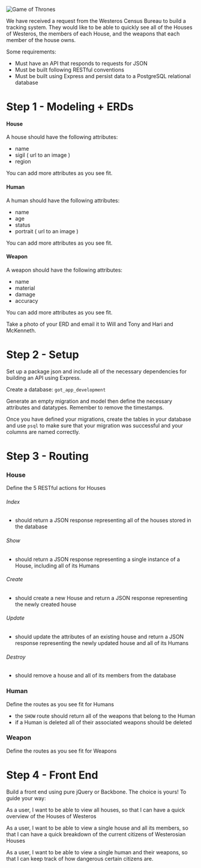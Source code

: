 ![Game of Thrones](http://upload.wikimedia.org/wikipedia/en/d/d8/Game_of_Thrones_title_card.jpg)

We have received a request from the Westeros Census Bureau to build a tracking system. They would like to be able to quickly see all of the Houses of Westeros, the members of each House, and the weapons that each member of the house owns.

Some requirements:

- Must have an API that responds to requests for JSON
- Must be built following RESTful conventions
- Must be built using Express and persist data to a PostgreSQL relational database

# Step 1 - Modeling + ERDs

#### House
A house should have the following attributes:

- name
- sigil ( url to an image )
- region

You can add more attributes as you see fit.

#### Human
A human should have the following attributes:

- name
- age
- status
- portrait ( url to an image )

You can add more attributes as you see fit.

#### Weapon
A weapon should have the following attributes:

- name
- material
- damage
- accuracy

You can add more attributes as you see fit.

Take a photo of your ERD and email it to Will and Tony and Hari and McKenneth.

# Step 2 - Setup

Set up a package json and include all of the necessary dependencies for building an API using Express.

Create a database: `got_app_development`

Generate an empty migration and model then define the necessary attributes and datatypes. Remember to remove the timestamps.

Once you have defined your migrations, create the tables in your database and use `psql` to make sure that your migration was successful and your columns are named correctly.

# Step 3 - Routing

### House

Define the 5 RESTful actions for Houses

###### Index
- should return a JSON response representing all of the houses stored in the database

###### Show
- should return a JSON response representing a single instance of a House, including all of its Humans

###### Create
- should create a new House and return a JSON response representing the newly created house

###### Update
- should update the attributes of an existing house and return a JSON response representing the newly updated house and all of its Humans

###### Destroy
- should remove a house and all of its members from the database

### Human

Define the routes as you see fit for Humans

- the `SHOW` route should return all of the weapons that belong to the Human
- if a Human is deleted all of their associated weapons should be deleted

### Weapon

Define the routes as you see fit for Weapons

# Step 4 - Front End

Build a front end using pure jQuery or Backbone. The choice is yours! To guide your way:

As a user, I want to be able to view all houses, so that I can have a quick overview of the Houses of Westeros

As a user, I want to be able to view a single house and all its members, so that I can have a quick breakdown of the current citizens of Westerosian Houses

As a user, I want to be able to view a single human and their weapons, so that I can keep track of how dangerous certain citizens are.
